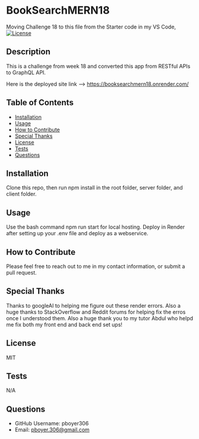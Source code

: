 # BookSearchMERN18
Moving Challenge 18 to this file from the Starter code in my VS Code,
[![License](https://img.shields.io/badge/License-MIT-blue.svg)](https://opensource.org/licenses/MIT)
## Description

This is a challenge from week 18 and converted this app from RESTful APIs to GraphQL API.

Here is the deployed site link --> https://booksearchmern18.onrender.com/

## Table of Contents

- [Installation](#installation)
- [Usage](#usage)
- [How to Contribute](#how-to-contribute)
- [Special Thanks](#special-thanks)
- [License](#license)
- [Tests](#tests)
- [Questions](#questions)

## Installation

Clone this repo, then run npm install in the root folder, server folder, and client folder.

## Usage

Use the bash command npm run start for local hosting. Deploy in Render after setting up your .env file and deploy as a webservice.

## How to Contribute

Please feel free to reach out to me in my contact information, or submit a pull request.

## Special Thanks
Thanks to googleAI to helping me figure out these render errors. Also a huge thanks to StackOverflow and Reddit forums for helping fix the erros once I understood them. Also a huge thank you to my tutor Abdul who helpd me fix both my front end and back end set ups!

## License

MIT

## Tests

N/A

## Questions

- GitHub Username: pboyer306
- Email: pboyer.306@gmail.com